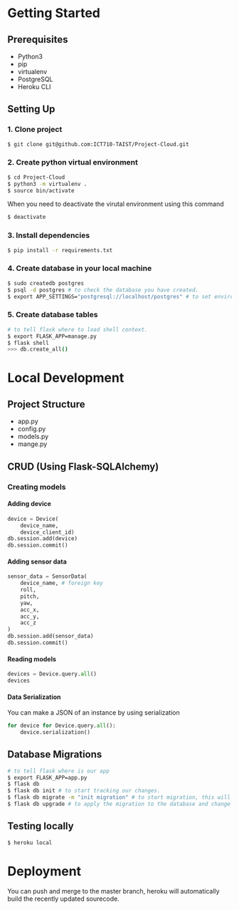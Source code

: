 # Getting Started
## Prerequisites
- Python3 
- pip
- virtualenv
- PostgreSQL
- Heroku CLI

## Setting Up
### 1. Clone project
```sh
$ git clone git@github.com:ICT710-TAIST/Project-Cloud.git
```
### 2. Create python virtual environment
```sh
$ cd Project-Cloud
$ python3 -m virtualenv .
$ source bin/activate
```
When you need to deactivate the virutal environment using this command
```sh
$ deactivate
```
### 3. Install dependencies
```sh
$ pip install -r requirements.txt
```
### 4. Create database in your local machine
```sh
$ sudo createdb postgres
$ psql -d postgres # to check the database you have created.
$ export APP_SETTINGS="postgresql://localhost/postgres" # to set environment variable.
```

### 5. Create database tables
```sh
# to tell flask where to load shell context.
$ export FLASK_APP=manage.py 
$ flask shell
>>> db.create_all()
```
# Local Development
## Project Structure
- app.py
- config.py
- models.py
- mange.py
## CRUD (Using Flask-SQLAlchemy)
### Creating models
#### Adding device
```python
device = Device(
    device_name, 
    device_client_id)
db.session.add(device)
db.session.commit()
```
#### Adding sensor data
```python
sensor_data = SensorData(
    device_name, # foreign key
    roll,
    pitch,
    yaw,
    acc_x,
    acc_y,
    acc_z
)
db.session.add(sensor_data)
db.session.commit()
```
#### Reading models
```python
devices = Device.query.all()
devices
```
#### Data Serialization
You can make a JSON of an instance by using serialization
```python
for device for Device.query.all():
    device.serialization()
```
## Database Migrations
```sh
# to tell flask where is our app
$ export FLASK_APP=app.py
$ flask db
$ flask db init # to start tracking our changes.
$ flask db migrate -m "init migration" # to start migration, this will create a new directory named migrations that will hold all the history.
$ flask db upgrade # to apply the migration to the database and change schema.
```

## Testing locally
```sh
$ heroku local
```

#  Deployment
You can push and merge to the master branch, heroku will automatically build the recently updated sourecode.
